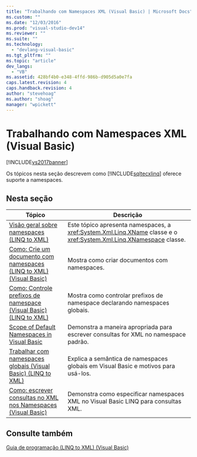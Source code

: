 ```yaml
---
title: "Trabalhando com Namespaces XML (Visual Basic) | Microsoft Docs"
ms.custom: ""
ms.date: "12/03/2016"
ms.prod: "visual-studio-dev14"
ms.reviewer: ""
ms.suite: ""
ms.technology: 
  - "devlang-visual-basic"
ms.tgt_pltfrm: ""
ms.topic: "article"
dev_langs: 
  - "VB"
ms.assetid: 428bf4b0-e348-4ffd-986b-d905d5a0e7fa
caps.latest.revision: 4
caps.handback.revision: 4
author: "stevehoag"
ms.author: "shoag"
manager: "wpickett"
---
```

# Trabalhando com Namespaces XML (Visual Basic)
[!INCLUDE[vs2017banner](../../../../csharp/includes/vs2017banner.md)]

Os tópicos nesta seção descrevem como [!INCLUDE[sqltecxlinq](../../../../csharp/programming-guide/concepts/linq/includes/sqltecxlinq_md.md)] oferece suporte a namespaces.  
  
## Nesta seção  
  
|Tópico|Descrição|  
|------------|---------------|  
|[Visão geral sobre namespaces \(LINQ to XML\)](../../../../visual-basic/programming-guide/concepts/linq/namespaces-overview-linq-to-xml.md)|Este tópico apresenta namespaces, a <xref:System.Xml.Linq.XName> classe e o <xref:System.Xml.Linq.XNamespace> classe.|  
|[Como: Crie um documento com namespaces \(LINQ to XML\) \(Visual Basic\)](../../../../visual-basic/programming-guide/concepts/linq/how-to-create-a-document-with-namespaces.md)|Mostra como criar documentos com namespaces.|  
|[Como: Controle prefixos de namespace \(Visual Basic\) \(LINQ to XML\)](../../../../visual-basic/programming-guide/concepts/linq/how-to-control-namespace-prefixes-linq-to-xml.md)|Mostra como controlar prefixos de namespace declarando namespaces globais.|  
|[Scope of Default Namespaces in Visual Basic](../../../../visual-basic/programming-guide/concepts/linq/scope-of-default-namespaces.md)|Demonstra a maneira apropriada para escrever consultas for XML no namespace padrão.|  
|[Trabalhar com namespaces globais \(Visual Basic\) \(LINQ to XML\)](../../../../visual-basic/programming-guide/concepts/linq/working-with-global-namespaces-linq-to-xml.md)|Explica a semântica de namespaces globais em Visual Basic e motivos para usá\-los.|  
|[Como: escrever consultas no XML nos Namespaces \(Visual Basic\)](../Topic/How%20to:%20Write%20Queries%20on%20XML%20in%20Namespaces%20\(Visual%20Basic\).md)|Demonstra como especificar namespaces XML no Visual Basic LINQ para consultas XML.|  
  
## Consulte também  
 [Guia de programação \(LINQ to XML\) \(Visual Basic\)](../../../../visual-basic/programming-guide/concepts/linq/programming-guide-linq-to-xml.md)